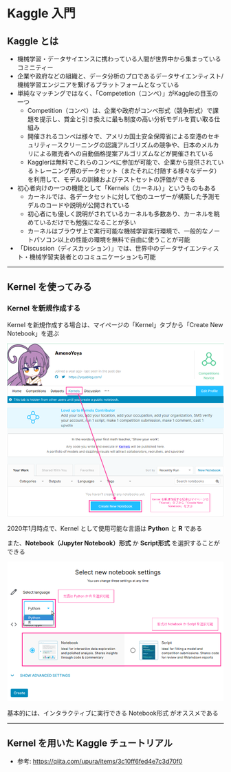 # Kaggle 入門

## Kaggle とは

- 機械学習・データサイエンスに携わっている人間が世界中から集まっているコミニティー
- 企業や政府などの組織と、データ分析のプロであるデータサイエンティスト/機械学習エンジニアを繋げるプラットフォームとなっている
- 単純なマッチングではなく、「Competetion（コンペ）」がKaggleの目玉の一つ
    - Competition（コンペ）は、企業や政府がコンペ形式（競争形式）で課題を提示し、賞金と引き換えに最も制度の高い分析モデルを買い取る仕組み
    - 開催されるコンペは様々で、アメリカ国土安全保障省による空港のセキュリティースクリーニングの認識アルゴリズムの競争や、日本のメルカリによる販売者への自動価格提案アルゴリズムなどが開催されている
    - Kagglerは無料でこれらのコンペに参加が可能で、企業から提供されているトレーニング用のデータセット（またそれに付随する様々なデータ）を利用して、モデルの訓練およびテストセットの評価ができる
- 初心者向けの一つの機能として「Kernels（カーネル）」というものもある
    - カーネルでは、各データセットに対して他のユーザーが構築した予測モデルのコードや説明が公開されている
    - 初心者にも優しく説明がされているカーネルも多数あり、カーネルを眺めているだけでも勉強になることが多い
    - カーネルはブラウザ上で実行可能な機械学習実行環境で、一般的なノートパソコン以上の性能の環境を無料で自由に使うことが可能
- 「Discussion（ディスカッション）」では、世界中のデータサイエンティスト・機械学習実装者とのコミュニケーションも可能

***

## Kernel を使ってみる

### Kernel を新規作成する
Kernel を新規作成する場合は、マイページの「Kernel」タブから「Create New Notebook」を選ぶ

![kaggle-kernel.png](./img/kaggle-kernel.png)

2020年1月時点で、Kernel として使用可能な言語は **Python** と **R** である

また、**Notebook（Jupyter Notebook）形式** か **Script形式** を選択することができる

![kaggle-kernel-new.png](./img/kaggle-kernel-new.png)

基本的には、インタラクティブに実行できる Notebook形式 がオススメである

***

## Kernel を用いた Kaggle チュートリアル

- 参考: https://qiita.com/upura/items/3c10ff6fed4e7c3d70f0
